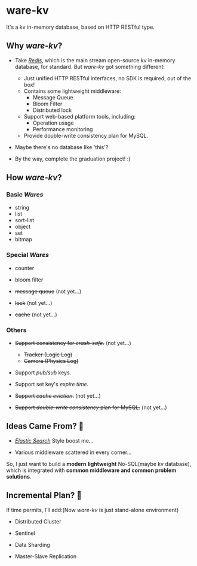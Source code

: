 # ware-kv

It's a kv in-memory database, based on HTTP RESTful type.

## Why *ware-kv*?

- Take [*Redis*](https://github.com/redis/redis), which is the main stream open-source kv in-memory database, for standard. But *ware-kv* got something different:
  - Just unified HTTP RESTful interfaces, no SDK is required, out of the box!
  - Contains some lightweight middleware:
    - Message Queue
    - Bloom Filter
    - Distributed lock
  - Support web-based platform tools, including:
    - Operation usage
    - Performance monitoring
  - Provide double-write consistency plan for MySQL.

- Maybe there's no database like 'this'?
- By the way, complete the graduation project! :)

## How *ware-kv*?

### Basic *Wares*

- string
- list
- sort-list
- object
- set
- bitmap

### Special *Wares*

- counter

- bloom filter
- ~~message queue~~ (not yet...)
- ~~lock~~ (not yet...)
- ~~cache~~ (not yet...)

### Others

- ~~Support consistency for *crash-safe*.~~ (not yet...)
  - ~~Tracker (Logic Log)~~
  - ~~Camera (Physics Log)~~

- Support *pub/sub* keys.
- Support set key's *expire time*.
- ~~Support *cache eviction*.~~ (not yet...)
- ~~Support *double-write consistency* plan for MySQL.~~ (not yet...)

## Ideas Came From? 🧠

- [*Elastic Search*](https://github.com/elastic/elasticsearch) Style boost me...

- Various middleware scattered in every corner...

So, I just want to build a **modern** **lightweight** No-SQL(maybe kv database), which is integrated with **common middleware and common problem solutions**.

## Incremental Plan? 🎯

If time permits,  I'll add:(Now *ware-kv* is just stand-alone environment)

- Distributed Cluster

- Sentinel

- Data Sharding

- Master-Slave Replication

